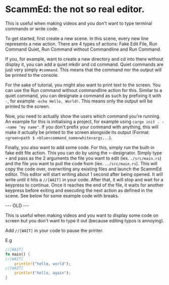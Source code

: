 # ScammEd: the not so real editor.

This is useful when making videos and you don't want to type terminal commands or write code.

To get started, first create a new scene. In this scene, every new line represents a new action. There are 4 types of actions: Fake Edit File, Run Command Quiet, Run Command without Commandline and Run Command.

If you, for example, want to create a new directory and cd into there without display it, you can add a quiet mkdir and cd command. Quiet commands are just very simply `#command`. This means that the command nor the output will be printed to the console.

For the sake of tutorial, you might also want to print text to the screen. You can use the Run command without commandline action for this. Similar to a quiet command, you can designate a command as such by prefixing it with `-`, for example `-echo Hello, World!`. This means only the output will be printed to the screen.

Now, you need to actually show the users which command you're running. An example for this is initialising a project, for example using `cargo init . --name "my name"`. If you don't prefix your command with anything, this will make it actually be printed to the screen alongside its output (Format: `<green>path $ <blue>command_name<white>args...`).

Finally, you also want to add some code. For this, simply run the built-in fake edit file action. This you can do by using the `+`-designator. Simply type `+` and pass as the 2 arguments the file you want to edit (iex. `./src/main.rs`) and the file you want to pull the code from (iex. `../src/main.rs`). This will copy the code over, overwriting any existing files and launch the ScammEd editor. This editor will start writing about 1 second after being opened. It will write until it hits a `//[WAIT]` in your code. After that, it will stop and wait for a keypress to continue. Once it reaches the end of the file, it waits for another keypress before exiting and executing the next action as defined in the scene. See below for some example code with breaks.


--- OLD ---

This is useful when making videos and you want to display some code on screen
but you don't want to type it out (because editing typos is annoying).

Add `//[WAIT]` in your code to pause the printer.

E.g

```rust
//[WAIT]
fn main() {
//[WAIT]
    println!("hello, world");
//[WAIT]
    println!("hello, again");
}
```
